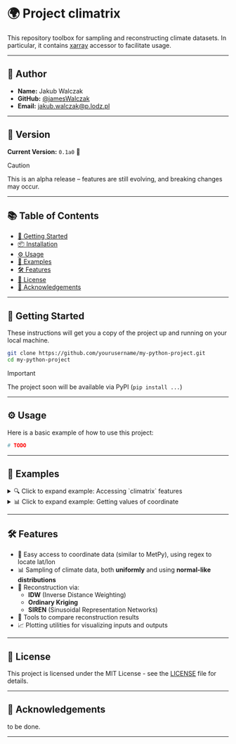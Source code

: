 # 🌍 Project climatrix

This repository toolbox for sampling and reconstructing climate datasets. 
In particular, it contains [xarray](https://docs.xarray.dev/en/latest/index.html) accessor to 
facilitate usage.


---

## 👤 Author

- **Name:** Jakub Walczak
- **GitHub:** [@jamesWalczak](https://github.com/jamesWalczak)  
- **Email:** jakub.walczak@p.lodz.pl 

---

## 📌 Version

**Current Version:** `0.1a0` 🧪  

> [!CAUTION]  
> This is an alpha release – features are still evolving, and breaking changes may occur.




---

## 📚 Table of Contents

- [🚀 Getting Started](#-getting-started)
- [📦 Installation](#-installation)
- [⚙️ Usage](#️-usage)
- [🧪 Examples](#-examples)
- [🛠️ Features](#️-features)
- [📄 License](#-license)
- [🙏 Acknowledgements](#-acknowledgements)

---

## 🚀 Getting Started

These instructions will get you a copy of the project up and running on your local machine.

```bash
git clone https://github.com/yourusername/my-python-project.git
cd my-python-project
```

> [!IMPORTANT]  
> The project soon will be available via PyPI (`pip install ...`)

---

## ⚙️ Usage

Here is a basic example of how to use this project:

```python
# TODO
```

---

## 🧪 Examples

<details>
<summary>🔍 Click to expand example: Accessing `climatrix` features</summary>

```python
import climatrix as cm
import xarray as xr

my_dataset = "/file/to/netcdf.nc
cm_dset = xr.open_dataset(my_dataset).cm
```

</details>

<details>
<summary>📊 Click to expand example: Getting values of coordinate</summary>

```python
# TODO
```

</details>

---


## 🛠️ Features

- 🧭 Easy access to coordinate data (similar to MetPy), using regex to locate lat/lon
- 📊 Sampling of climate data, both **uniformly** and using **normal-like distributions**
- 🔁 Reconstruction via:
  - **IDW** (Inverse Distance Weighting)
  - **Ordinary Kriging**
  - **SIREN** (Sinusoidal Representation Networks)
- 🧪 Tools to compare reconstruction results
- 📈 Plotting utilities for visualizing inputs and outputs


---

## 📄 License

This project is licensed under the MIT License - see the [LICENSE](LICENSE) file for details.

---

## 🙏 Acknowledgements

 to be done.

---
